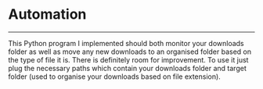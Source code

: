 # **Automation**
---

This Python program I implemented should both monitor your downloads folder as well as move any new downloads to an organised folder based on the type of file it is.
There is definitely room for improvement. To use it just plug the necessary paths which contain your downloads folder and target folder (used to organise your downloads based on file extension).
